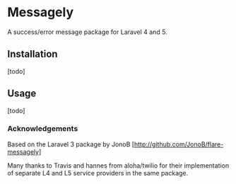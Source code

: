 # Messagely

A success/error message package for Laravel 4 and 5.

## Installation

[todo]

## Usage

[todo]

### Acknowledgements

Based on the Laravel 3 package by JonoB [http://github.com/JonoB/flare-messagely]

Many thanks to Travis and hannes from aloha/twilio for their implementation of separate L4 and L5 service providers in the same package.
